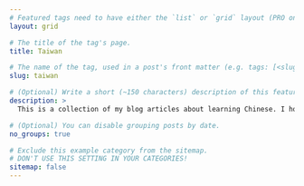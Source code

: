 ```yaml
---
# Featured tags need to have either the `list` or `grid` layout (PRO only).
layout: grid

# The title of the tag's page.
title: Taiwan

# The name of the tag, used in a post's front matter (e.g. tags: [<slug>]).
slug: taiwan

# (Optional) Write a short (~150 characters) description of this featured tag.
description: >
  This is a collection of my blog articles about learning Chinese. I hope they are helpful! 

# (Optional) You can disable grouping posts by date.
no_groups: true

# Exclude this example category from the sitemap.
# DON'T USE THIS SETTING IN YOUR CATEGORIES!
sitemap: false
---
```


